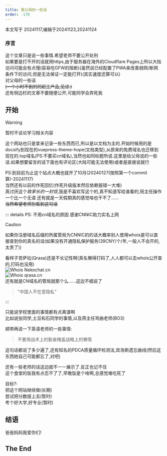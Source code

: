 ```yaml
---
title: 致父母的一些话
order: -170
---
```


本文写于 20241117,编辑于20241123,20241124
### 序言  

这个文章只是说一些事情.希望老师不要公开处刑   
如果要是打不开的话就用https,由于服务器在海外的Cloudflare Pages上所以大陆访问可能会有点慢(容易吃GFW的阻断)(虽然说已经配置了PWA来改善弱网/断网条件下的访问,但是无法保证一定能打开)(其实速度还算可以)  
对父母的一些话  
~~(一个小时不到的的赶工产品,见谅.)~~  
还有侧边栏的文章不要随便公开,可能同学会弄死我  

## 开始

> [!warning]
> 暂时不谈论学习相关内容

这个网站也只是拿来记录一些东西而已,所以是以文档为主的.开始时候用的是docsify到现在的vuepress-theme-hope(文档类型),从原来的免费域名也迁移到现在的.top域名(PS:不要买cn域名),当然也如同标题所说.这里是给父母说的一些话.如果想要留言的话下面也有评论区(大陆可能无法使用)或者是直接说就行  

PS:到目前为止这个站点大概也就开了10月(20240127(按照第一个commit算)-20241117)  
当然还有以前的作死回忆(作死升级版本然后依赖报错一大堆)  
真讨厌这个*致家长的一封信*,我是不喜欢写这个的,真不知道写给谁看的,班主任操作一个比一个无语 
还有就是一天假期真的感觉啥也干不了......  
~~当然希望老师别看到这句话~~   

::: details PS: 不用cn域名的原因
感谢CNNIC助力实名上网  

> [!caution]
> 如果你注册域名后缀的所属管局为CNNIC的的话大概率别人使用whois是可以直接查到你的真名的话(如果没有开通隐私保护服务(39CNY/个/年,一般人不会开的,太贵了))

看样子苦萨拉(Qrasa)还是不长记性啊(真名懒得打码了,人人都可以去whois公开查的,打码也没用)  
![Whois Nekochat.cn](https://img.yyyyt.top/vuepress/articles/article/2024/11/17/0/whois_nekochat.cn.png)  
![Whois qrasa.cn](https://img.yyyyt.top/vuepress/articles/article/2024/11/17/0/whois_qrasa.cn.png)  
还有就是CN域名的管局就那个么......这边不细说了  

> "中国人不在意隐私"

:::

只能说学校里面的事情都有点离谱啊  
比如说张同学,土豆和石同学的事情,以及蒋主任骂曲老师(BO3)  

顺带再说一下英语老师的一些事情:  

> 不要用战术上的勤奋掩盖战略上的懒惰

这句话都说了多少遍了,还有知名的PDCA质量循环检测法,宾浩斯遗忘曲线(然后这东西她自己可能都忘了,对吧)  

还有一些老师的话这边就不一一展示了.反正也记不住  
这个食堂的饭我有点忍不了了,早晚饭是个啥啊,总感觉难吃死了  

目标?:  
把这个网站继续做(长期)  
尝试把分数提上去(暂时)  
考个好大学,好专业(暂时)  

## 结语  

爸爸妈妈我爱你们! 

## The End